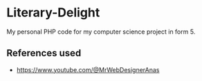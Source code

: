# Literary-Delight
My personal PHP code for my computer science project in form 5.
## References used
* https://www.youtube.com/@MrWebDesignerAnas
